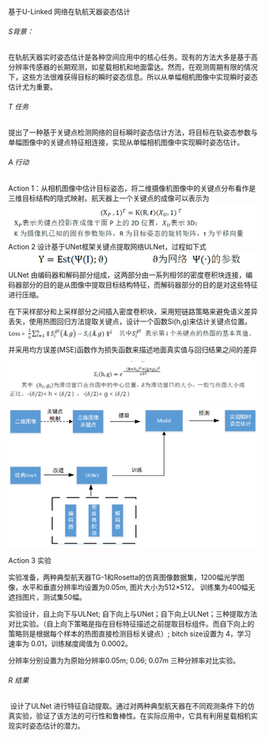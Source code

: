 基于U-Linked 网络在轨航天器姿态估计

###### S背景：

在轨航天器实时姿态估计是各种空间应用中的核心任务。现有的方法大多是基于高分辨率传感器的长期观测，如星载相机和地面雷达。然而，在观测周期有限的情况下，这些方法很难获得目标的瞬时姿态信息。所以从单幅相机图像中实现瞬时姿态估计尤为重要。

###### T 任务

提出了一种基于关键点检测网络的目标瞬时姿态估计方法，将目标在轨姿态参数与单幅图像中的关键点特征相连接，实现从单幅相机图像中实现瞬时姿态估计。

###### A 行动

Action 1：从相机图像中估计目标姿态，将二维摄像机图像中的关键点分布看作是三维目标结构的隐式映射。航天器上一个关键点的成像可以表示为
![流程图](images/9.18-2.png)
Action 2  设计基于UNet框架关键点提取网络ULNet，过程如下式
![流程图](images/9.18-3.png)
ULNet 由编码器和解码部分组成，这两部分由一系列相邻的密度卷积块连接，编码器部分的目的是从图像中提取目标结构特征，而解码器部分的目的是对这些特征进行压缩。

在下采样部分和上采样部分之间插入密度卷积块，采用短链路策略来避免语义差异丢失，使用热图回归方法提取关键点，设计一个函数Si(h,g)来估计关键点位置。
![流程图](images/9.18-4.png)
​    并采用均方误差(MSE)函数作为损失函数来描述地面真实值与回归结果之间的差异

![流程图](images/9.18-5.png)

![流程图](images/9.18-1.png)

Action 3  实验

​    实验准备，两种典型航天器TG-1和Rosetta的仿真图像数据集，1200幅光学图像，水平和垂直分辨率均设置为0.05m, 图片大小为512×512， 训练集为400幅无遮挡图片，测试集50幅。

实验设计，自上向下与ULNet; 自下向上与UNet；自下向上ULNet；三种提取方法对比实验。（自上向下策略是指在目标特征描述之前提取目标组件。而自下向上的策略则是根据每个样本的热图直接检测目标关键点）;  bitch size设置为 4，学习速率为 0.01，训练梯度阈值为 0.0002。

分辨率分别设置为为原始分辨率0.05m; 0.06; 0.07m 三种分辨率对比实验。

###### R 结果

​     设计了ULNet 进行特征自动提取。通过对两种典型航天器在不同观测条件下的仿真实验，验证了该方法的可行性和鲁棒性。在实际应用中，它具有利用星载相机实现实时姿态估计的潜力。
